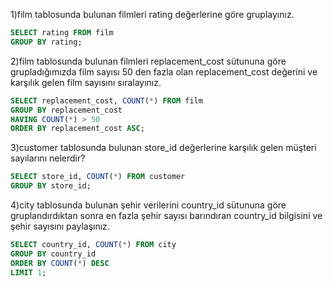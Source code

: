 1)film tablosunda bulunan filmleri rating değerlerine göre gruplayınız.
```sql
SELECT rating FROM film
GROUP BY rating;
```

2)film tablosunda bulunan filmleri replacement_cost sütununa göre grupladığımızda film sayısı 50 den fazla olan replacement_cost değerini ve karşılık gelen film sayısını sıralayınız.
```sql
SELECT replacement_cost, COUNT(*) FROM film
GROUP BY replacement_cost
HAVING COUNT(*) > 50
ORDER BY replacement_cost ASC;
```

3)customer tablosunda bulunan store_id değerlerine karşılık gelen müşteri sayılarını nelerdir? 
```sql
SELECT store_id, COUNT(*) FROM customer
GROUP BY store_id;
```
4)city tablosunda bulunan şehir verilerini country_id sütununa göre gruplandırdıktan sonra en fazla şehir sayısı barındıran country_id bilgisini ve şehir sayısını paylaşınız.
```sql
SELECT country_id, COUNT(*) FROM city
GROUP BY country_id
ORDER BY COUNT(*) DESC
LIMIT 1;
```